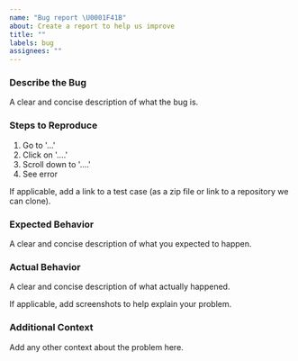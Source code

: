 ```yaml
---
name: "Bug report \U0001F41B"
about: Create a report to help us improve
title: ""
labels: bug
assignees: ""
---
```


### Describe the Bug

A clear and concise description of what the bug is.

### Steps to Reproduce

1. Go to '...'
2. Click on '....'
3. Scroll down to '....'
4. See error

If applicable, add a link to a test case (as a zip file or link to a repository we can clone).

### Expected Behavior

A clear and concise description of what you expected to happen.

### Actual Behavior

A clear and concise description of what actually happened.

If applicable, add screenshots to help explain your problem.

### Additional Context

Add any other context about the problem here.
